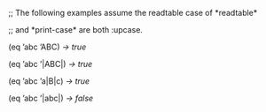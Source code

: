  



;; The following examples assume the readtable case of \*readtable\* 



;; and \*print-case\* are both :upcase. 



(eq ’abc ’ABC) *→ true* 



(eq ’abc ’|ABC|) *→ true* 



(eq ’abc ’a|B|c) *→ true* 



(eq ’abc ’|abc|) *→ false* 



